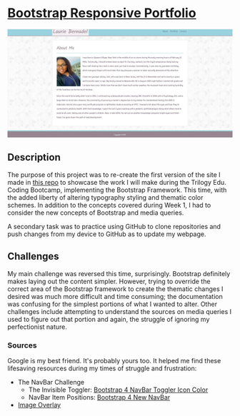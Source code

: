 # [Bootstrap Responsive Portfolio](https://lbernadel.github.io/Bootstrap-Responsive-Portfolio/)

![Home Page](./Assets/Images/home-page.JPG)

## Description
The purpose of this project was to re-create the first version of the site I made in [this repo](https://github.com/lbernadel/lbernadel.github.io) to showcase the work I will make during the Trilogy Edu. Coding Bootcamp, implementing the Bootstrap Framework. This time, with the added liberty of altering typography styling and thematic color schemes. In addition to the concepts covered during Week 1, I had to consider the new concepts of Bootstrap and media queries.

A secondary task was to practice using GitHub to clone repositories and push changes from my device to GitHub as to update my webpage.

## Challenges
My main challenge was reversed this time, surprisingly. Bootstrap definitely makes laying out the content simpler. However, trying to override the correct area of the Bootstrap framework to create the thematic changes I desired was much more difficult and time consuming; the documentation was confusing for the simplest portions of what I wanted to alter. Other challenges include attempting to understand the sources on media queries I used to figure out that portion and again, the struggle of ignoring my perfectionist nature.

### Sources
Google is my best friend. It's probably yours too. It helped me find these lifesaving resources during my times of struggle and frustration:

- The NavBar Challenge
  - The Invisible Toggler: [Bootstrap 4 NavBar Toggler Icon Color](https://www.codeply.com/go/n8TxnQYuUv/bootstrap-4-custom-navbar-toggler-icon-color)
  - NavBar Item Positions: [Bootstrap 4 New NavBar](https://www.codeply.com/go/qhaBrcWp3v)
- [Image Overlay](https://getbootstrap.com/docs/4.1/components/card/#image-overlays)
